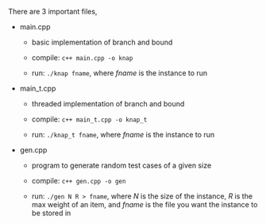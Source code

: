 There are 3 important files,

- main.cpp

    - basic implementation of branch and bound

    - compile: `c++ main.cpp -o knap`
    
    - run: `./knap fname`, where *fname* is the instance to run  

- main_t.cpp

    - threaded implementation of branch and bound

    - compile: `c++ main_t.cpp -o knap_t`

    - run: `./knap_t fname`, where *fname* is the instance to run  

- gen.cpp

    - program to generate random test cases of a given size

    - compile: `c++ gen.cpp -o gen`

    - run: `./gen N R > fname`, where *N* is the size of the instance, *R* is the max weight of an item, and *fname* is the file you want the instance to be stored in